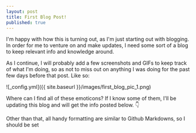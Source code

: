 ```yaml
---
layout: post
title: First Blog Post!
published: true
---
```


I'm happy with how this is turning out, as I'm just starting out with blogging. In order for me to venture on and make updates, I need some sort of a blog to keep relevant info and knowledge around.

As I continue, I will probably add a few screenshots and GIFs to keep track of what I'm doing, so as not to miss out on anything I was doing for the past few days before that post. Like so:

![_config.yml]({{ site.baseurl }}/images/first_blog_pic_1.png)

Where can I find all of these emoticons? If I know some of them, I'll be updating this blog and will get the info posted below. :point_down:

Other than that, all handy formatting are similar to Github Markdowns, so I should be set